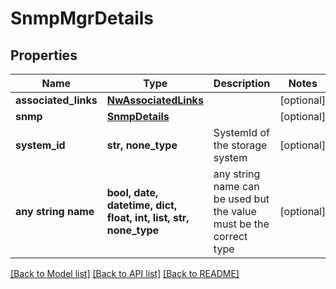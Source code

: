 # SnmpMgrDetails


## Properties
Name | Type | Description | Notes
------------ | ------------- | ------------- | -------------
**associated_links** | [**NwAssociatedLinks**](NwAssociatedLinks.md) |  | [optional] 
**snmp** | [**SnmpDetails**](SnmpDetails.md) |  | [optional] 
**system_id** | **str, none_type** | SystemId of the storage system | [optional] 
**any string name** | **bool, date, datetime, dict, float, int, list, str, none_type** | any string name can be used but the value must be the correct type | [optional]

[[Back to Model list]](../README.md#documentation-for-models) [[Back to API list]](../README.md#documentation-for-api-endpoints) [[Back to README]](../README.md)



